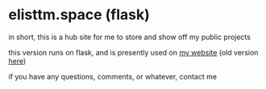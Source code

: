 # elisttm.space (flask)

in short, this is a hub site for me to store and show off my public projects

this version runs on flask, and is presently used on [my website](https://elisttm.space/) (old version [here](https://github.com/elisttm/elisttmspace))

if you have any questions, comments, or whatever, contact me